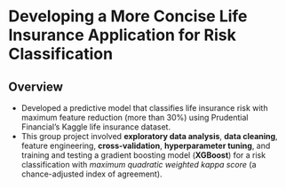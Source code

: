 # Developing a More Concise Life Insurance Application for Risk Classification
## Overview
* Developed a predictive model that classifies life insurance risk with maximum feature reduction (more than 30%) using Prudential Financial’s Kaggle life insurance dataset.
* This group project involved **exploratory data analysis**, **data cleaning**, feature engineering, **cross-validation**, **hyperparameter tuning**, and training and testing a gradient boosting model (**XGBoost**) for a risk classification with *maximum quadratic weighted kappa score* (a chance-adjusted index of agreement).



